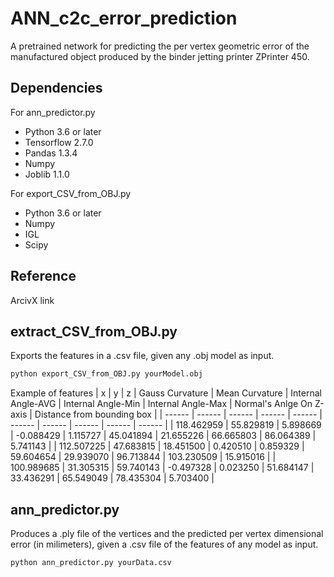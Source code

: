# ANN_c2c_error_prediction

A pretrained network for predicting the per vertex geometric error of the manufactured object produced by the binder jetting printer ZPrinter 450. 

## Dependencies

For ann_predictor.py
- Python 3.6 or later
- Tensorflow 2.7.0
- Pandas 1.3.4
- Numpy
- Joblib 1.1.0

For export_CSV_from_OBJ.py
- Python 3.6 or later
- Numpy
- IGL
- Scipy


## Reference

ArcivX link

## extract_CSV_from_OBJ.py

Exports the features in a .csv file, given any .obj model as input.

```sh
python export_CSV_from_OBJ.py yourModel.obj
```
Example of features
| x | y | z | Gauss Curvature | Mean Curvature | Internal Angle-AVG | Internal Angle-Min | Internal Angle-Max | Normal's Anlge On Z-axis |  Distance from bounding box |
| ------ | ------ | ------ | ------ | ------ | ------ | ------ | ------ | ------ | ------ |
| 118.462959 | 55.829819 | 5.898669 | -0.088429 | 1.115727 | 45.041894 | 21.655226 | 66.665803 | 86.064389 | 5.741143 |
| 112.507225 | 47.683815 | 18.451500 | 0.420510 | 0.859329 | 59.604654 | 29.939070 | 96.713844 | 103.230509 | 15.915016 |
| 100.989685 | 31.305315 | 59.740143 | -0.497328 | 0.023250 | 51.684147 | 33.436291 | 65.549049 | 78.435304 | 5.703400 |

## ann_predictor.py

Produces a .ply file of the vertices and the predicted per vertex dimensional error (in milimeters), given a .csv file of the features of any model as input. 

```sh
python ann_predictor.py yourData.csv
```
